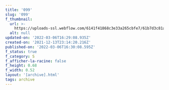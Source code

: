 ```yaml
---
title: '099'
slug: '099'
f_thumbnail:
  url: >-
    https://uploads-ssl.webflow.com/6141f41868c3e33a265cbfe7/61b7d3c81a32c386eaec11ba_099.jpg
  alt: null
updated-on: '2022-03-06T16:29:08.935Z'
created-on: '2021-12-13T23:14:20.216Z'
published-on: '2022-03-06T16:30:08.595Z'
f_status: true
f_category: S
f_afficher-la-racine: false
f_height: 0.68
f_width: 0.52
layout: '[archive].html'
tags: archive
---
```



